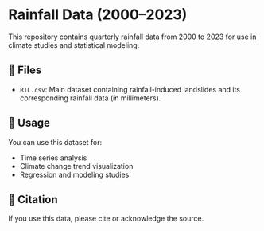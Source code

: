 # Rainfall Data (2000–2023)

This repository contains quarterly rainfall data from 2000 to 2023 for use in climate studies and statistical modeling.

## 📁 Files
- `RIL.csv`: Main dataset containing rainfall-induced landslides and its corresponding rainfall data (in millimeters).

## 📌 Usage
You can use this dataset for:
- Time series analysis
- Climate change trend visualization
- Regression and modeling studies

## 🔗 Citation
If you use this data, please cite or acknowledge the source.

